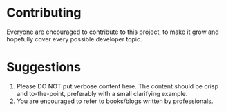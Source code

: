 # Contributing
Everyone are encouraged to contribute to this project, to make it grow and hopefully cover every possible developer topic.

# Suggestions
1. Please DO NOT put verbose content here. The content should be crisp and to-the-point, preferably with a small clarifying example.
2. You are encouraged to refer to books/blogs written by professionals.
